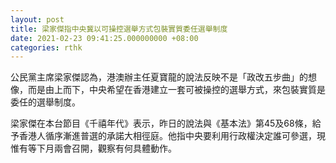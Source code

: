 ```yaml
---
layout: post
title: 梁家傑指中央冀以可操控選舉方式包裝實質委任選舉制度
date: 2021-02-23 09:41:25.000000000 +08:00
categories: rthk
---
```


公民黨主席梁家傑認為，港澳辦主任夏寶龍的說法反映不是「政改五步曲」的想像，而是由上而下，中央希望在香港建立一套可被操控的選舉方式，來包裝實質是委任的選舉制度。

梁家傑在本台節目《千禧年代》表示，昨日的說法與《基本法》第45及68條，給予香港人循序漸進普選的承諾大相徑庭。他指中央要利用行政權決定誰可參選，現惟有等下月兩會召開，觀察有何具體動作。

